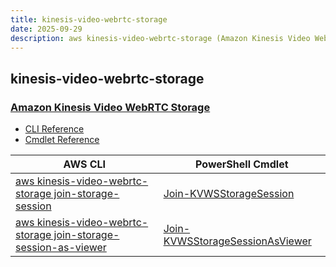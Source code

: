 ```yaml
---
title: kinesis-video-webrtc-storage
date: 2025-09-29
description: aws kinesis-video-webrtc-storage (Amazon Kinesis Video WebRTC Storage) command/cmdlet list.
---
```


## kinesis-video-webrtc-storage

### [Amazon Kinesis Video WebRTC Storage](https://aws.amazon.com/kinesis/)

* [CLI Reference](https://awscli.amazonaws.com/v2/documentation/api/latest/reference/kinesis-video-webrtc-storage/index.html)
* [Cmdlet Reference](https://docs.aws.amazon.com/powershell/latest/reference/items/KinesisVideoWebRTCStorage_cmdlets.html)

|AWS CLI|PowerShell Cmdlet|
|----|----|
|[aws kinesis-video-webrtc-storage join-storage-session](https://awscli.amazonaws.com/v2/documentation/api/latest/reference/kinesis-video-webrtc-storage/join-storage-session.html)|[Join-KVWSStorageSession](https://docs.aws.amazon.com/powershell/latest/reference/items/Join-KVWSStorageSession.html)|
|[aws kinesis-video-webrtc-storage join-storage-session-as-viewer](https://awscli.amazonaws.com/v2/documentation/api/latest/reference/kinesis-video-webrtc-storage/join-storage-session-as-viewer.html)|[Join-KVWSStorageSessionAsViewer](https://docs.aws.amazon.com/powershell/latest/reference/items/Join-KVWSStorageSessionAsViewer.html)|

